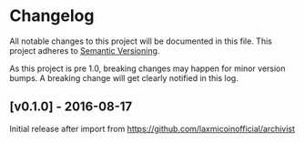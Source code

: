 # Changelog

All notable changes to this project will be documented in this
file.  This project adheres to [Semantic Versioning](http://semver.org/).

As this project is pre 1.0, breaking changes may happen for minor version
bumps.  A breaking change will get clearly notified in this log.

## [v0.1.0] - 2016-08-17

Initial release after import from https://github.com/laxmicoinofficial/archivist

[Unreleased]: https://github.com/laxmicoinofficial/go/compare/stellar-archivist-v0.1.0...master
